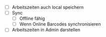 * [ ] Arbeitszeiten auch local speichern
* [ ] Sync
    - [ ] Offline fähig
    - [ ] Wenn Online Barcodes synchronisieren
* [ ] Arbeitszeiten in Admin darstellen

